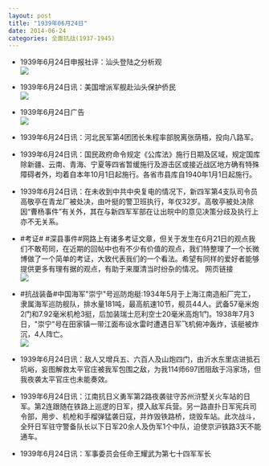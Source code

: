 ```yaml
---
layout: post
title: "1939年06月24日"
date: 2014-06-24
categories: 全面抗战(1937-1945)
---
```


<meta name="referrer" content="no-referrer" />

- 1939年6月24日申报社评：汕头登陆之分析观 <br/><img src="https://ww3.sinaimg.cn/large/aca367d8jw1ehpjvmp0jmj20nl0y4qnm.jpg" />

- 1939年6月24日讯：美国增派军舰赴汕头保护侨民 <br/><img src="https://ww1.sinaimg.cn/large/aca367d8jw1ehpi5005xkj209x0hbgp1.jpg" />

- 1939年6月24日广告 <br/><img src="https://ww4.sinaimg.cn/large/aca367d8jw1ehpgehjvzaj207l0kjgo2.jpg" />

- 1939年6月24日讯：河北民军第4团团长朱程率部脱离张荫梧，投向八路军。 

- 1939年6月24日讯：国民政府命令规定《公库法》施行日期及区域，规定国库除新疆、云南、青海、宁夏等四省暂缓施行及游击区或接近战区地方确有特殊障碍者外，均着自本年10月1日起施行。各省市县库自1940年1月1日起施行。 

- 1939年6月24日讯：在未收到中共中央复电的情况下，新四军第4支队司令员高敬亭在青龙厂被处决，由叶挺的警卫班执行，年仅32岁。高敬亭被处决除因“曹杨事件”有关外，其在与新四军军部在让出皖中的意见决策分歧及执行上亦不无关系。 

- #考证# #深县事件#网路上有诸多考证文章，但关于发生在6月21日的观点我们不敢苟同，在近期的回帖中也有不少有价值的观点，我们特整理了一个长微博做了一个简单的考证，大致代表我们的一个看法。希望有同样的爱好者能够提供更多有理有据的观点，有助于来厘清当时纷杂的情况。 网页链接  <br/><img src="https://ww1.sinaimg.cn/large/aca367d8jw1ehoz5a0z34j20c80yiwjp.jpg" />

- #抗战装备#中国海军"崇宁"号巡防炮艇:1934年5月于上海江南造船厂完工，隶属海军巡防舰队，排水量181吨，最高航速10节，舰员44人。武备57毫米炮2门和7.92毫米机枪3挺，后加装瑞士厄利空士20毫米高炮1门。1938年7月3日，"崇宁"号在田家镇一带江面布设水雷时遭遇日军飞机俯冲轰炸，该艇被炸沉，4人阵亡。 <br/><img src="https://ww4.sinaimg.cn/large/aca367d8jw1ehoz2bc0vjj20b4060gm9.jpg" />

- 1939年6月24日讯：敌人又增兵五、六百人及山炮四门，由沂水东里店进抵石坑峪，妄图解救太平官庄被我军包围之敌，为我114师697团阻敌于冯家场，但我夜袭太平官庄也未能奏效。 

- 1939年6月24日讯：江南抗日义勇军第2路夜袭驻守苏州浒墅关火车站的日军。第2连跟随在铁路上巡逻的日军，摸入敌军兵营。另一路直扑日军宪兵司令部，用步、机枪和手榴弹猛袭日寇，并炸毁铁路桥，烧毁车站。此次战斗，全歼日军驻守警备队长以下日军20余人及伪军1个中队，迫使京沪铁路3天不能通车。 

- 1939年6月24日讯：军事委员会任命王耀武为第七十四军军长 

